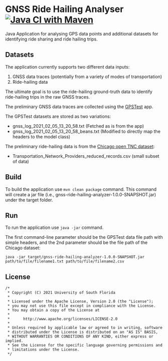 # GNSS Ride Hailing Analyser [![Java CI with Maven](https://github.com/CUTR-at-USF/gnss-ride-hailing-analyzer/actions/workflows/maven.yml/badge.svg)](https://github.com/CUTR-at-USF/gnss-ride-hailing-analyzer/actions/workflows/maven.yml)

Java Application for analysing GPS data points and additional datasets for identifying ride sharing and ride hailing trips. 

## Datasets

The application currently supports two different data inputs:
1. GNSS data traces (potentially from a variety of modes of transportation)
2. Ride-hailing data

The ultimate goal is to use the ride-hailing ground-truth data to identify ride-hailing trips in the raw GNSS traces.

The preliminary GNSS data traces are collected using the [GPSTest](https://github.com/barbeau/gpstest) app. 

The GPSTest datasets are stored as two variations: 
* gnss_log_2021_02_05_13_20_58.txt (Fetched as is from the app)
* gnss_log_2021_02_05_13_20_58_beans.txt (Modified to directly map the headers to the model class)

The preliminary ride-hailing data is from the [Chicago open TNC dataset](https://data.cityofchicago.org/Transportation/Transportation-Network-Providers-Trips/m6dm-c72p/data): 
* Transportation_Network_Providers_reduced_records.csv (small subset of data)

## Build
To build the application use `mvn clean package` command. This command will create a jar file (i.e., gnss-ride-hailing-analyzer-1.0.0-SNAPSHOT.jar) 
under the target folder.

## Run
To run the application use `java -jar` command. 

The first command-line parameter should be the GPSTest data file path with simple headers, and the 2nd parameter should be the file path of the Chicago dataset: 

```
java -jar target/gnss-ride-hailing-analyzer-1.0.0-SNAPSHOT.jar path/to/file/filename1.txt path/to/file/filename2.csv
```

## License
```
/*
 * Copyright (C) 2021 University of South Florida
 *
 * Licensed under the Apache License, Version 2.0 (the "License");
 * you may not use this file except in compliance with the License.
 * You may obtain a copy of the License at
 *
 *      http://www.apache.org/licenses/LICENSE-2.0
 *
 * Unless required by applicable law or agreed to in writing, software
 * distributed under the License is distributed on an "AS IS" BASIS,
 * WITHOUT WARRANTIES OR CONDITIONS OF ANY KIND, either express or implied.
 * See the License for the specific language governing permissions and
 * limitations under the License.
 */
```